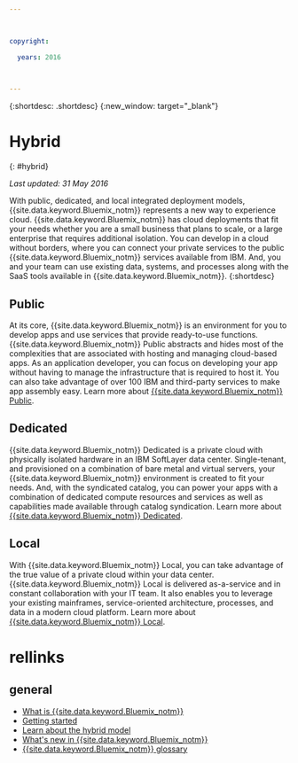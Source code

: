 ```yaml
---

 

copyright:

  years: 2016

 

---
```


{:shortdesc: .shortdesc}
{:new_window: target="_blank"}

# Hybrid
{: #hybrid}

*Last updated: 31 May 2016*

With public, dedicated, and local integrated deployment models, {{site.data.keyword.Bluemix_notm}} represents a new way to experience cloud. {{site.data.keyword.Bluemix_notm}} has cloud deployments that fit your needs whether you are a small business that plans to scale, or a large enterprise that requires additional isolation. You can develop in a cloud without borders, where you can connect your private services to the public {{site.data.keyword.Bluemix_notm}} services available from IBM. And, you and your team can use existing data, systems, and processes along with the SaaS tools available in {{site.data.keyword.Bluemix_notm}}.
{:shortdesc}

## Public

At its core, {{site.data.keyword.Bluemix_notm}} is an environment for you to develop apps and use services that provide ready-to-use functions. {{site.data.keyword.Bluemix_notm}} Public abstracts and hides most of the complexities that are associated with hosting and managing cloud-based apps. As an application developer, you can focus on developing your app without having to manage the infrastructure that is required to host it. You can also take advantage of over 100 IBM and third-party services to make app assembly easy. Learn more about [{{site.data.keyword.Bluemix_notm}} Public](../public/index.html).

## Dedicated

{{site.data.keyword.Bluemix_notm}} Dedicated is a private cloud with physically isolated hardware in an IBM SoftLayer data center. Single-tenant, and provisioned on a combination of bare metal and virtual servers, your {{site.data.keyword.Bluemix_notm}} environment is created to fit your needs. And, with the syndicated catalog, you can power your apps with a combination of dedicated compute resources and services as well as capabilities made available through catalog syndication. Learn more about [{{site.data.keyword.Bluemix_notm}} Dedicated](../dedicated/index.html).

## Local

With {{site.data.keyword.Bluemix_notm}} Local, you can take advantage of the true value of a private cloud within your data center.  {{site.data.keyword.Bluemix_notm}} Local is delivered as-a-service and in constant collaboration with your IT team. It also enables you to leverage your existing mainframes, service-oriented architecture, processes, and data in a modern cloud platform. Learn more about [{{site.data.keyword.Bluemix_notm}} Local](../local/index.html).

# rellinks
## general
* [What is {{site.data.keyword.Bluemix_notm}}](http://www.ibm.com/cloud-computing/bluemix/what-is-bluemix/)
* [Getting started](http://www.ibm.com/cloud-computing/bluemix/getting-started/)
* [Learn about the hybrid model](http://www.ibm.com/cloud-computing/bluemix/hybrid/)
* [What's new in {{site.data.keyword.Bluemix_notm}}](../whatsnew/index.html)
* [{{site.data.keyword.Bluemix_notm}} glossary](../overview/glossary/index.html)

